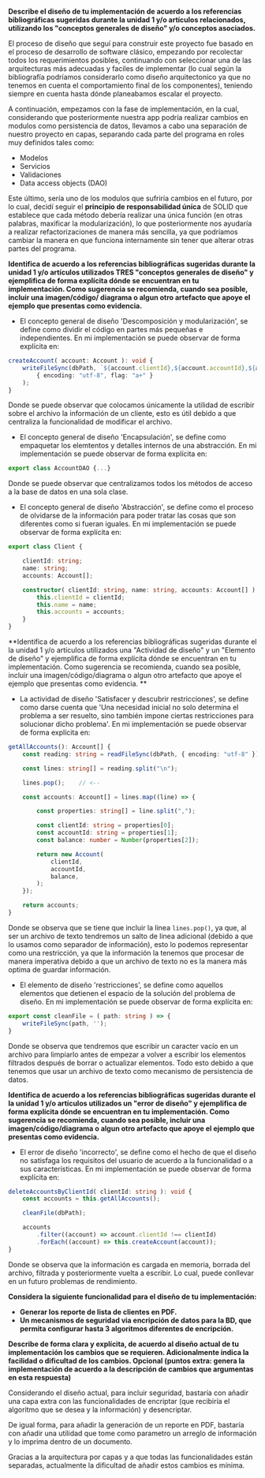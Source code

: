 **Describe el diseño de tu implementación de acuerdo a los referencias bibliográficas sugeridas durante 
la unidad 1 y/o artículos relacionados, utilizando los "conceptos generales de diseño" y/o conceptos 
asociados.**

El proceso de diseño que seguí para construir este proyecto fue basado en el proceso de desarrollo
de software clásico, empezando por recolectar todos los requerimientos posibles, continuando con 
seleccionar una de las arquitecturas más adecuadas y faciles de implementar (lo cual según la 
bibliografía podríamos considerarlo como diseño arquitectonico ya que no tenemos en cuenta el 
comportamiento final de los componentes), teniendo siempre en cuenta
hasta dónde planeabamos escalar el proyecto.

A continuación, empezamos con la fase de implementación, en la cual, considerando que posteriormente
nuestra app podría realizar cambios en modulos como persistencia de datos, llevamos a cabo una 
separación de nuestro proyecto en capas, separando cada parte del programa en roles 
muy definidos tales como: 

- Modelos
- Servicios
- Validaciones
- Data access objects (DAO)

Este último, sería uno de los modulos que sufriría cambios en el futuro, por lo cual, decidí seguir
el **principio de responsabilidad única** de SOLID que establece que cada método debería realizar
una única función (en otras palabras, maxificar la modularización), lo que posteriormente nos 
ayudaría a realizar refactorizaciones de manera más sencilla, ya que podríamos cambiar la manera 
en que funciona internamente sin tener que alterar otras partes del programa.

**Identifica de acuerdo a los referencias bibliográficas sugeridas durante la unidad 1 y/o artículos 
utilizados TRES "conceptos generales de diseño" y ejemplifica de forma explícita dónde se encuentran 
en tu implementación. Como sugerencia se recomienda, cuando sea posible, incluir una imagen/código/
diagrama o algun otro artefacto que apoye el ejemplo que presentas como evidencia.**

- El concepto general de diseño 'Descomposición y modularización', se define como dividir el código
en partes más pequeñas e independientes. En mi implementación se puede observar de forma explícita en:

```ts
createAccount( account: Account ): void {
	writeFileSync(dbPath, `${account.clientId},${account.accountId},${account.balance}\n`, 
		{ encoding: "utf-8", flag: "a+" }
	);
}
```

Donde se puede observar que colocamos únicamente la utilidad de escribir sobre el archivo la 
información de un cliente, esto es útil debido a que centraliza la funcionalidad de modificar el 
archivo.

- El concepto general de diseño 'Encapsulación', se define como empaquetar los elemtentos y 
detalles internos de una abstracción. En mi implementación se puede observar de forma explícita en:

```ts
export class AccountDAO {...}
```

Donde se puede observar que centralizamos todos los métodos de acceso a la base de datos en una sola
clase.

- El concepto general de diseño 'Abstracción', se define como el proceso de olvidarse de la información para poder tratar las cosas que son diferentes como si fueran iguales. En mi 
implementación se puede observar de forma explícita en:

```ts
export class Client {

	clientId: string;
	name: string;
	accounts: Account[];

	constructor( clientId: string, name: string, accounts: Account[] ) {
		this.clientId = clientId;
		this.name = name;
		this.accounts = accounts;
	}
}
```

**Identifica de acuerdo a los referencias bibliográficas sugeridas durante el la unidad 1 y/o 
artículos utilizados una "Actividad de diseño" y un "Elemento de diseño" y ejemplifica de forma 
explícita dónde se encuentran en tu implementación. Como sugerencia se recomienda, cuando sea posible, 
incluir una imagen/código/diagrama o algun otro artefacto que apoye el ejemplo que presentas como evidencia. **

- La actividad de diseño 'Satisfacer y descubrir restricciones', se define como darse cuenta que
'Una necesidad inicial no solo determina el problema a ser resuelto, sino también impone ciertas restricciones para solucionar dicho problema'. En mi implementación se puede observar de forma
explícita en: 

```ts
getAllAccounts(): Account[] {
	const reading: string = readFileSync(dbPath, { encoding: "utf-8" });

	const lines: string[] = reading.split("\n");

	lines.pop();	// <--

	const accounts: Account[] = lines.map((line) => {

		const properties: string[] = line.split(",");

		const clientId: string = properties[0];
		const accountId: string = properties[1];
		const balance: number = Number(properties[2]);

		return new Account(
			clientId, 
			accountId, 
			balance, 
		);
	});

	return accounts;
}
```

Donde se observa que se tiene que incluir la linea ```lines.pop()```, ya que, al ser un archivo de texto
tendremos un salto de linea adicional (debido a que lo usamos como separador de información), esto lo 
podemos representar como una restricción, ya que la información la tenemos que procesar de manera
imperativa debido a que un archivo de texto no es la manera más optima de guardar información.

- El elemento de diseño 'restricciones', se define como aquellos elementos que detienen el espacio de 
la solución del problema de diseño. En mi implementación se puede 
observar de forma explícita en: 

```ts
export const cleanFile = ( path: string ) => {
	writeFileSync(path, '');
}	
```

Donde se observa que tendremos que escribir un caracter vacío en un archivo para limpiarlo antes de
empezar a volver a escribir los elementos filtrados después de borrar o actualizar elementos. Todo
esto debido a que tenemos que usar un archivo de texto como mecanismo de persistencia de datos.

**Identifica de acuerdo a los referencias bibliográficas sugeridas durante el la unidad 1 y/o
artículos utilizados un "error de diseño" y ejemplifica de forma explícita dónde se encuentran en tu 
implementación. Como sugerencia se recomienda, cuando sea posible, incluir una imagen/código/diagrama o 
algun otro artefacto que apoye el ejemplo que presentas como evidencia.**

- El error de diseño 'incorrecto', se define como el hecho de que el diseño no satisfaga los requisitos del usuario de acuerdo a la funcionalidad o a sus características. En mi implementación se puede observar de forma explícita en:

```ts
deleteAccountsByClientId( clientId: string ): void {
	const accounts = this.getAllAccounts();

	cleanFile(dbPath);

	accounts
		.filter((account) => account.clientId !== clientId)
		.forEach((account) => this.createAccount(account));
}
```

Donde se observa que la información es cargada en memoria, borrada del archivo, filtrada y posteriormente vuelta a escribir. Lo cual, puede conllevar en un futuro problemas de rendimiento.

**Considera la siguiente funcionalidad para el diseño de tu implementación:**

- **Generar los reporte de lista de clientes en PDF.**
- **Un mecanismos de seguridad via encripción de datos para la BD, que permita configurar hasta 3 
algoritmos diferentes de encripción.**

**Describe de forma clara y explícita, de acuerdo al diseño actual de tu implementación los cambios que se requieren. Adicionalmente indica la facilidad o dificultad de los cambios.
Opcional (puntos extra: genera la implementación de acuerdo a la descripción de cambios que argumentas en esta respuesta)**

Considerando el diseño actual, para incluir seguridad, bastaría con añadir una capa extra con las 
funcionalidades de encriptar (que recibiría el algoritmo que se desea y la información) y desencriptar.

De igual forma, para añadir la generación de un reporte en PDF, bastaría con añadir una utilidad
que tome como parametro un arreglo de información y lo imprima dentro de un documento.

Gracias a la arquitectura por capas y a que todas las funcionalidades están separadas, actualmente la 
dificultad de añadir estos cambios es mínima.